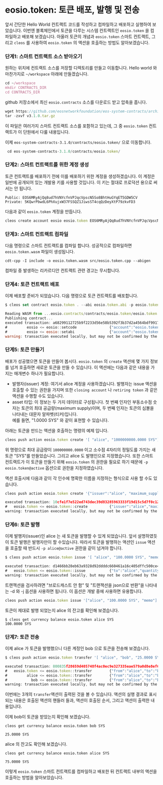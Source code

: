 # eosio.token: 토큰 배포, 발행 및 전송

앞서 간단한 Hello World 컨트랙트 코드를 작성하고 컴파일하고 배포하고 실행하여 보았습니다. 이번엔 블록체인에서 토큰을 다루는 시스템 컨트랙트인 `eosio.token` 을 컴파일하고 배포해 보겠습니다. 아울러 토큰의 개념과 `eosio.token` 스마트 컨트랙트, 그리고 `cleos` 를 사용하여 `eosio.token` 의 액션을 호출하는 방법도 알아보겠습니다.

### 단계1: 스마트 컨트랙트 소스 받아오기

원하는 위치에 컨트랙트 소스를 저장할 디렉토리를 만들고 이동합니다. Hello world 와 마찬가지로 `~/workspace` 아래에 만들겠습니다.

```jsx
cd ~/workspace
mkdir CONTRACTS_DIR
cd CONTRACTS_DIR
```

github 저장소에서 최신 `eosio.contracts` 소스를 다운로드 받고 압축을 풉니다.

```jsx
wget https://github.com/eosnetworkfoundation/eos-system-contracts/archive/refs/tags/v3.1.0.tar.gz
tar -zxvf v3.1.0.tar.gz
```

이 파일은 여러가지 스마트 컨트랙트 소스를 포함하고 있는데, 그 중 `eosio.token` 컨트랙트가 이 단원에서 다룰 내용입니다.&#x20;

이제 `eos-system-contracts-3.1.0/contracts/eosio.token/` 으로 이동합니다.

```jsx
 cd eos-system-contracts-3.1.0/contracts/eosio.token/
```

### 단계2: 스마트 컨트랙트를 위한 계정 생성

토큰 컨트랙트를 배포하기 전에 이를 배포하기 위한 계정을 생성하겠습니다. 이 계정은 일반에 공개되어 있는 개발용 키를 사용할 것입니다. 이 키는 절대로 프로덕션 용으로 써서는 안 됩니다.

```
Public: EOS6MRyAjQq8ud7hVNYcfnVPJqcVpscN5So8BhtHuGYqET5GDW5CV
Private: 5KQwrPbwdL6PhXujxW37FSSQZ1JiwsST4cqQzDeyXtP79zkvFD3
```

다음과 같이 `eosio.token` 계정을 만듭니다.

```jsx
cleos create account eosio eosio.token EOS6MRyAjQq8ud7hVNYcfnVPJqcVpscN5So8BhtHuGYqET5GDW5CV
```

### 단계3: 스마트 컨트랙트 컴파일

다음 명령으로 스마트 컨트랙트를 컴파일 합니다. 성공적으로 컴파일하면 `eosio.token.wasm` 파일이 생성됩니다.

```shell
cdt-cpp -I include -o eosio.token.wasm src/eosio.token.cpp --abigen
```

컴파일 중 발생하는 리카르디안 컨트랙트 관련 경고는 무시합니다.

### 단계4: 토큰 컨트랙트 배포

이제 배포할 준비가 되었습니다. 다음 명령으로 토큰 컨트랙트를 배포합니다.

```jsx
$ cleos set contract eosio.token . --abi eosio.token.abi -p eosio.token@active

Reading WASM from ...eosio.contracts/contracts/eosio.token/eosio.token.wasm...
Publishing contract...
executed transaction: a68299112725b9f2233d56e58b5392f3b37d2a4564bdf99172152c21c7dc323f  6984 bytes  6978 us
#         eosio <= eosio::setcode               {"account":"eosio.token","vmtype":0,"vmversion":0,"code":"0061736d0100000001a0011b60000060017e006002...
#         eosio <= eosio::setabi                {"account":"eosio.token","abi":"0e656f73696f3a3a6162692f312e310008076163636f756e7400010762616c616e63...
warning: transaction executed locally, but may not be confirmed by the network yet         ]
```

### 단계5: 토큰 만들기

배포가 성공했으면 토큰을 만들어 봅시다. `eosio.token` 의 `create` 액션에 몇 가지 정보를 넘겨 호출하면 새로운 토큰을 만들 수 있습니다. 이 액션에는 다음과 같은 내용을 가지는 매개변수 하나가 필요합니다.

* 발행자(issuer) 계정: 여기서 alice 계정을 사용하겠습니다. 발행자는 issue 액션을 호출할 수 있는 권한을 가지며 또한 `closing account` 나 `retiring token` 과 같은 액션을 수행할 수도 있습니다.
* asset 타입:  이 정보는 두 가지 데이터로 구성됩니다. 첫 번째 인자인 부동소수점 숫자는 토큰의 최대 공급량(maximum supply)이며, 두 번째 인자는 토큰의 심볼을 나타내는 대문자 알파벳(티커)입니다. \
  예를 들면, "1.0000 SYS" 와 같이 표현할 수 있습니다.

아래는 토큰을 만드는 액션을 호출하는 명령의 예제 입니다.

```jsx
cleos push action eosio.token create '[ "alice", "1000000000.0000 SYS"]' -p eosio.token@active
```

위 명령으로 최대 공급량이 `100000000.0000` 이고 소수점 4자리의 정밀도를 가지는 새 토큰 "SYS"를 만들었습니다. 그리고 alice 도 발행인으로 지정했습니다. 또한 스마트 컨트랙트가 이 토큰을 만들기 위해 `eosio.token` 의 권한을 필요로 하기 때문에 `-p eosio.token@active` 옵션으로 권한을 지정하였습니다.

액션 호출시에 다음과 같이 각 인수에 명확한 이름을 지정하는 형식으로 사용 할 수도 있습니다.

```jsx
cleos push action eosio.token create '{"issuer":"alice", "maximum_supply":"1000000000.0000 SYS"}' -p eosio.token@active

executed transaction: 10cfe1f7e522ed743dec39d83285963333f19d15c5d7f0c120b7db652689a997  120 bytes  1864 us
#   eosio.token <= eosio.token::create          {"issuer":"alice","maximum_supply":"1000000000.0000 SYS"}
warning: transaction executed locally, but may not be confirmed by the network yet         ]
```

### 단계6: 토큰 발행

이제 발행자(issuer)인 alice 는 새 토큰을 발행할 수 있게 되었습니다. 앞서 설명하였듯이 토큰 발행은 발행자만이 할 수있습니다. 따라서 토큰을 발행하는 액션인 `issue` 액션을 호출할 때 반드시 `-p alice@active` 권한을 같이 넘겨야 합니다.

```jsx
$ cleos push action eosio.token issue '[ "alice", "100.0000 SYS", "memo" ]' -p alice@active

executed transaction: d1466bb28eb63a9328d92ddddc660461a16c405dffc500ce4a75a10aa173347a  128 bytes  205 us
#   eosio.token <= eosio.token::issue           {"to":"alice","quantity":"100.0000 SYS","memo":"memo"}
warning: transaction executed locally, but may not be confirmed by the network yet         ]
```

트랜잭션을 검사하려면 "브로드캐스트 안 함" 및 "트랜잭션을 json으로 반환"을 나타내는 -d 와 -j 옵션을 사용하면 됩니다. 이 옵션은 개발 중에 사용하면 유용합니다.

```jsx
cleos push action eosio.token issue '["alice", "100.0000 SYS", "memo"]' -p alice@active -d -j
```

토큰이 제대로 발행 되었는지 alice 의 잔고를 확인해 보겠습니다.

```
$ cleos get currency balance eosio.token alice SYS
100.0000 SYS
```

### 단계7: 토큰 전송

이제 alice 가 토큰을 발행했으니 다른 계정인 bob 으로 토큰을 전송해 보겠습니다.

```jsx
$ cleos push action eosio.token transfer '[ "alice", "bob", "25.0000 SYS", "m" ]' -p alice@active

executed transaction: 800835f28659d405748f4ac0ec9e327335eae579a0d8e8ef6330e78c9ee1b67c  128 bytes  1073 us
#   eosio.token <= eosio.token::transfer        {"from":"alice","to":"bob","quantity":"25.0000 SYS","memo":"m"}
#         alice <= eosio.token::transfer        {"from":"alice","to":"bob","quantity":"25.0000 SYS","memo":"m"}
#           bob <= eosio.token::transfer        {"from":"alice","to":"bob","quantity":"25.0000 SYS","memo":"m"}
warning: transaction executed locally, but may not be confirmed by the network yet         ]
```

이번에는 3개의 `transfer`액션이 출력된 것을 볼 수 있습니다. 액션의 실행 결과로 표시되는 내용은 호출된 액션의 핸들러 들과, 액션이 호출된 순서, 그리고 액션이 출력한 내용입니다.

이제 bob이 토큰을 받았는지 확인해 보겠습니다.

```shell
cleos get currency balance eosio.token bob SYS

25.0000 SYS
```

alice 의 잔고도 확인해 보겠습니다.

```shell
cleos get currency balance eosio.token alice SYS

75.0000 SYS
```

이렇게 `eosio.token` 스마트 컨트랙트를 컴파일하고 배포한 뒤 컨트랙트 내부의 액션을 호출하는 방법을 알아보았습니다.
